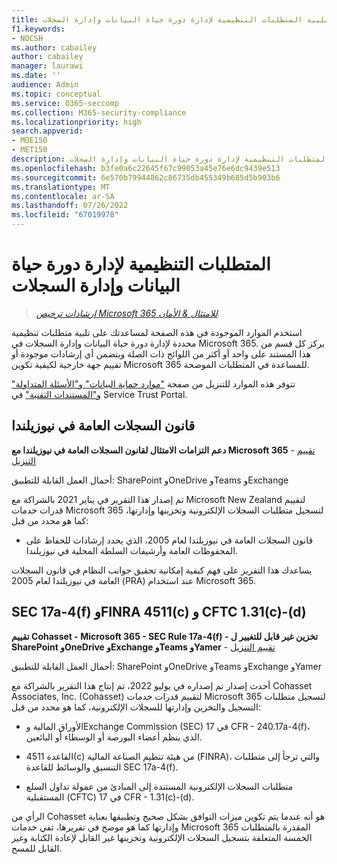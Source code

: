```yaml
---
title: موارد لمساعدتك على تلبية المتطلبات التنظيمية لإدارة دورة حياة البيانات وإدارة السجلات
f1.keywords:
- NOCSH
ms.author: cabailey
author: cabailey
manager: laurawi
ms.date: ''
audience: Admin
ms.topic: conceptual
ms.service: O365-seccomp
ms.collection: M365-security-compliance
ms.localizationpriority: high
search.appverid:
- MOE150
- MET150
description: موارد لمساعدتك على تلبية المتطلبات التنظيمية لإدارة دورة حياة البيانات وإدارة السجلات.
ms.openlocfilehash: b3fe0a6c22645f67c99053a45e76e6dc9439e513
ms.sourcegitcommit: 6e570b79944862c86735db455349b685d5b903b6
ms.translationtype: MT
ms.contentlocale: ar-SA
ms.lasthandoff: 07/26/2022
ms.locfileid: "67019978"
---
```

# <a name="regulatory-requirements-for-data-lifecycle-management-and-records-management"></a>المتطلبات التنظيمية لإدارة دورة حياة البيانات وإدارة السجلات

>*[إرشادات ترخيص Microsoft 365 للامتثال & الأمان](/office365/servicedescriptions/microsoft-365-service-descriptions/microsoft-365-tenantlevel-services-licensing-guidance/microsoft-365-security-compliance-licensing-guidance).*

استخدم الموارد الموجودة في هذه الصفحة لمساعدتك على تلبية متطلبات تنظيمية محددة لإدارة دورة حياة البيانات وإدارة السجلات في Microsoft 365. يركز كل قسم من هذا المستند على واحد أو أكثر من اللوائح ذات الصلة ويتضمن أي إرشادات موجودة أو تقييم جهة خارجية لكيفية تكوين Microsoft 365 للمساعدة في المتطلبات الموضحة.

تتوفر هذه الموارد للتنزيل من صفحة ["موارد حماية البيانات" و"الأسئلة المتداولة" و"المستندات التقنية"](https://servicetrust.microsoft.com/ViewPage/TrustDocuments) في Service Trust Portal.

## <a name="new-zealand-public-records-act"></a>قانون السجلات العامة في نيوزيلندا

**دعم التزامات الامتثال لقانون السجلات العامة في نيوزيلندا مع Microsoft 365** -  [تقييم التنزيل](https://aka.ms/NZPRA)

أحمال العمل القابلة للتطبيق: SharePoint وOneDrive وTeams وExchange

تم إصدار هذا التقرير في يناير 2021 بالشراكة مع Microsoft New Zealand لتقييم قدرات خدمات Microsoft 365 لتسجيل متطلبات السجلات الإلكترونية وتخزينها وإدارتها، كما هو محدد من قبل: 

- قانون السجلات العامة في نيوزيلندا لعام 2005، الذي يحدد إرشادات للحفاظ على المحفوظات العامة وأرشيفات السلطة المحلية في نيوزيلندا.

يساعدك هذا التقرير على فهم كيفية إمكانية تحقيق جوانب النظام في قانون السجلات العامة في نيوزيلندا لعام 2005 (PRA) عند استخدام Microsoft 365.

## <a name="sec-17a-4f-finra-4511c-and-cftc-131c-d"></a>SEC 17a-4(f) وFINRA 4511(c) و CFTC 1.31(c)-(d)

**تقييم Cohasset - Microsoft 365 - SEC Rule 17a-4(f) - تخزين غير قابل للتغيير ل SharePoint وOneDrive وExchange وTeams وYamer** -  [تقييم التنزيل](https://servicetrust.microsoft.com/ViewPage/TrustDocuments?command=Download&downloadType=Document&downloadId=9fa8349d-a0c9-47d9-93ad-472aa0fa44ec&docTab=6d000410-c9e9-11e7-9a91-892aae8839ad_FAQ_and_White_Papers)

أحمال العمل القابلة للتطبيق: SharePoint وOneDrive وTeams وExchange وYamer

أحدث إصدار تم إصداره في يوليو 2022، تم إنتاج هذا التقرير بالشراكة مع Cohasset Associates, Inc. (Cohasset) لتقييم قدرات خدمات Microsoft 365 لتسجيل متطلبات التسجيل والتخزين وإدارتها للسجلات الإلكترونية، كما هو محدد من قبل:  

- الأوراق المالية وExchange Commission (SEC) في 17 CFR - 240.17a-4(f)، الذي ينظم أعضاء البورصة أو الوسطاء أو البائعين.  

- القاعدة 4511(c) من هيئة تنظيم الصناعة المالية (FINRA)، والتي ترجأ إلى متطلبات التنسيق والوسائط للقاعدة SEC 17a-4(f).  

- متطلبات السجلات الإلكترونية المستندة إلى المبادئ من عمولة تداول السلع المستقبلية (CFTC) في 17 CFR - 1.31(c)-(d).

الرأي من Cohasset هو أنه عندما يتم تكوين ميزات التوافق بشكل صحيح وتطبيقها بعناية وإدارتها كما هو موضح في تقريرها، تفي خدمات Microsoft 365 المقدرة بالمتطلبات الخمسة المتعلقة بتسجيل السجلات الإلكترونية وتخزينها غير القابل لإعادة الكتابة وغير القابل للمسح.
